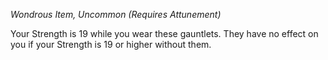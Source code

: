 _Wondrous Item, Uncommon (Requires Attunement)_

Your Strength is 19 while you wear these gauntlets. They have no effect on you if your Strength is 19 or higher without them.